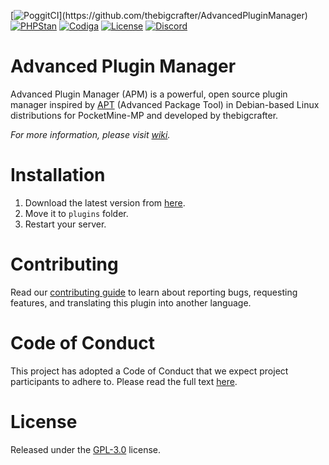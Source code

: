 [![PoggitCI](https://poggit.pmmp.io/ci.shield/thebigcrafter/AdvancedPluginManager/~)](https://github.com/thebigcrafter/AdvancedPluginManager)
[![PHPStan](https://github.com/thebigcrafter/AdvancedPluginManager/actions/workflows/phpstan-analysis.yml/badge.svg)](https://github.com/thebigcrafter/AdvancedPluginManager/actions/workflows/phpstan-analysis.yml)
[![Codiga](https://api.codiga.io/project/30510/score/svg)](https://github.com/thebigcrafter/AdvancedPluginManager)
[![License](https://img.shields.io/github/license/thebigcrafter/AdvancedPluginManager)](https://github.com/thebigcrafter/AdvancedPluginManager/blob/main/LICENSE)
[![Discord](https://img.shields.io/badge/chat-on%20discord-blue)](https://discord.gg/pdUvA8nXJC)

# Advanced Plugin Manager

Advanced Plugin Manager (APM) is a powerful, open source plugin manager inspired by [APT](https://en.wikipedia.org/wiki/APT_(software)) (Advanced Package Tool) in Debian-based Linux distributions for PocketMine-MP and developed by thebigcrafter.

*For more information, please visit [wiki](https://github.com/thebigcrafter/AdvancedPluginManager/wiki).*

# Installation

1. Download the latest version from [here](https://github.com/thebigcrafter/AdvancedPluginManager/releases).
2. Move it to `plugins` folder.
3. Restart your server.

# Contributing

Read our [contributing guide](https://github.com/thebigcrafter/AdvancedPluginManager/blob/main/CONTRIBUTING.md) to learn about reporting bugs, requesting features, and translating this plugin into another language.

# Code of Conduct

This project has adopted a Code of Conduct that we expect project participants to adhere to. Please read the full text [here](https://github.com/thebigcrafter/AdvancedPluginManager/blob/main/CODE_OF_CONDUCT.md).

# License

Released under the [GPL-3.0](https://github.com/MintoD/AdvancedPluginManager/blob/main/LICENSE) license.
